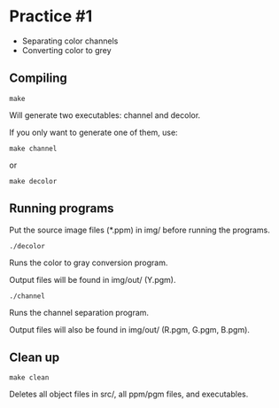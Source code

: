 # Practice #1

* Separating color channels
* Converting color to grey

## Compiling

```
make
```
Will generate two executables: channel and decolor.

If you only want to generate one of them, use:
```
make channel
```

or

```
make decolor
```

## Running programs

Put the source image files (*.ppm) in img/ before running the programs.

```
./decolor
```

Runs the color to gray conversion program.

Output files will be found in img/out/ (Y.pgm).



```
./channel
```

Runs the channel separation program.

Output files will also be found in img/out/ (R.pgm, G.pgm, B.pgm).


## Clean up

```
make clean
```

Deletes all object files in src/, all ppm/pgm files, and executables.
